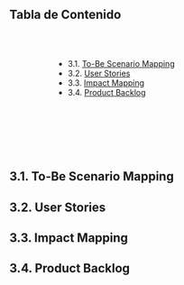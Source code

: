 ## Tabla de Contenido
</div>
<br>
<br>

</div>

<div style="margin-left: 80px;">

  - 3.1. [To-Be Scenario Mapping](#31-to-be-scenario-mapping) <br>
  - 3.2. [User Stories](#32-user-stories)<br>
  - 3.3. [Impact Mapping](#33-impact-mapping) <br>
  - 3.4. [Product Backlog](#34-product-backlog) <br>
  
</div>

<br>
<br>
<br>
<br>
<br>


## 3.1. To-Be Scenario Mapping




## 3.2. User Stories





## 3.3. Impact Mapping






## 3.4. Product Backlog

